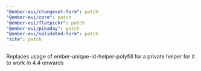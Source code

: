 ```yaml
---
"@ember-eui/changeset-form": patch
"@ember-eui/core": patch
"@ember-eui/flatpickr": patch
"@ember-eui/pikaday": patch
"@ember-eui/validated-form": patch
"site": patch
---
```


Replaces usage of ember-unique-id-helper-polyfill for a private helper for it to work in 4.4 onwards
